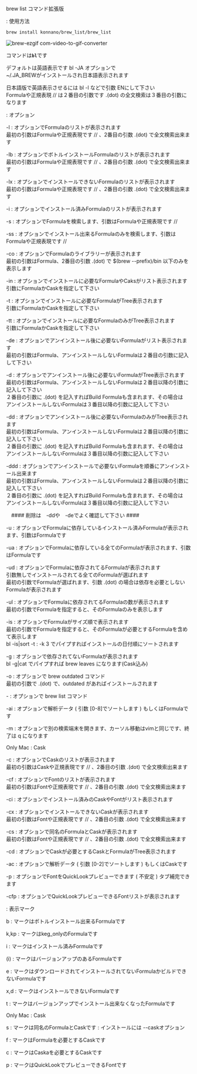 brew list コマンド拡張版

: 使用方法

```
brew install konnano/brew_list/brew_list
```

![brew-ezgif com-video-to-gif-converter](https://github.com/konnano/brew_list/assets/73874687/10f3a2f8-9c02-46dc-a759-71a76304f131)


コマンドは<strong>`bl`</strong>です


デフォルトは英語表示です bl -JA オプションで  
~/.JA_BREWがインストールされ日本語表示されます

日本語版で英語表示させるには bl -l などで引数 ENにして下さい  
Formulaや正規表現 // は２番目の引数です .(dot) の全文検索は３番目の引数になります

: オプション

-l : オプションでFormulaのリストが表示されます  
最初の引数はFormulaや正規表現です // 、2番目の引数 .(dot) で全文検索出来ます

-lb : オプションでボトルインストールFormulaのリストが表示されます  
最初の引数はFormulaや正規表現です // 、2番目の引数 .(dot) で全文検索出来ます

-lx : オプションでインストールできないFormulaのリストが表示されます  
最初の引数はFormulaや正規表現です // 、2番目の引数 .(dot) で全文検索出来ます

-i : オプションでインストール済みFormulaのリストが表示されます

-s : オプションでFormulaを検索します、引数はFormulaや正規表現です //

-ss : オプションでインストール出来るFormulaのみを検索します、引数はFormulaや正規表現です //

-co : オプションでFormulaのライブラリーが表示されます  
最初の引数はFormula、2番目の引数 .(dot) で $(brew --prefix)/bin 以下のみを表示します

-in : オプションでインストールに必要なFormulaやCaksがリスト表示されます  
引数にFormulaかCaskを指定して下さい

-t : オプションでインストールに必要なFormulaがTree表示されます  
引数にFormulaかCaskを指定して下さい

-tt : オプションでインストールに必要なFormulaのみがTree表示されます  
引数にFormulaかCaskを指定して下さい

-de : オプションでアンインストール後に必要ないFormulaがリスト表示されます  
最初の引数はFormula、アンインストールしないFormulaは２番目の引数に記入して下さい

-d : オプションでアンインストール後に必要ないFormulaがTree表示されます  
最初の引数はFormula、アンインストールしないFormulaは２番目以降の引数に記入して下さい  
２番目の引数に .(dot) を記入すればBuild Formulaも含まれます、その場合は  
アンインストールしないFormulaは３番目以降の引数に記入して下さい

-dd : オプションでアンインストール後に必要ないFormulaのみがTree表示されます  
最初の引数はFormula、アンインストールしないFormulaは２番目以降の引数に記入して下さい  
２番目の引数に .(dot) を記入すればBuild Formulaも含まれます、その場合は  
アンインストールしないFormulaは３番目以降の引数に記入して下さい

-ddd : オプションでアンインストールで必要ないFormulaを順番にアンインストール出来ます  
最初の引数はFormula、アンインストールしないFormulaは２番目以降の引数に記入して下さい  
２番目の引数に .(dot) を記入すればBuild Formulaも含まれます、その場合は  
アンインストールしないFormulaは３番目以降の引数に記入して下さい

　#### 削除は　-ddや　-deでよく確認して下さい ####

-u : オプションでFormulaに依存しているインストール済みFormulaが表示されます、引数はFormulaです

-ua : オプションでFormulaに依存している全てのFormulaが表示されます、引数はFormulaです

-ud : オプションでFormulaに依存されてるFormulaが表示されます  
引数無しでインストールされてる全てのFormulaが選ばれます  
最初の引数でFormulaが選ばれます、引数 .(dot) の場合は依存を必要としないFormulaが表示されます

-ul : オプションでFormulaに依存されてるFormulaの数が表示されます  
最初の引数でFormulaを指定すると、そのFormulaのみを表示します

-is : オプションでFormulaがサイズ順で表示されます  
最初の引数でFormulaを指定すると、そのFormulaが必要とするFormulaを含めて表示します  
bl -is|sort -t : -k 3 でパイプすればインストールの日付順にソートされます

-g : オプションで依存されてないFormulaが表示されます  
bl -g|cat でパイプすれば brew leaves になります(Cask込み)

-o : オプションで brew outdated コマンド  
最初の引数で .(dot) で、outdated があればインストールされます

\- : オプションで brew list コマンド

-ai : オプションで解析データ ( 引数 [0-8]でソートします ) もしくはFormulaです

-m : オプションで別の検索端末を開きます、カーソル移動はvimと同じです、終了は q になります

Only Mac : Cask

-c : オプションでCaskのリストが表示されます  
最初の引数はCaskや正規表現です // 、2番目の引数 .(dot) で全文検索出来ます

-cf : オプションでFontのリストが表示されます  
最初の引数はFontや正規表現です // 、2番目の引数 .(dot) で全文検索出来ます

-ci : オプションでインストール済みのCaskやFontがリスト表示されます

-cx : オプションでインストールできないCaskが表示されます  
最初の引数はFontや正規表現です // 、2番目の引数 .(dot) で全文検索出来ます

-cs : オプションで同名のFormulaとCaskが表示されます  
最初の引数はFontや正規表現です // 、2番目の引数 .(dot) で全文検索出来ます

-cd : オプションでCaskが必要とするCaskとFormulaがTree表示されます

-ac : オプションで解析データ ( 引数 [0-2]でソートします ) もしくはCaskです

-p : オプションでFontをQuickLookプレビューできます ( 不安定 ) タブ補完できます

-cfp : オプションでQuickLookプレビューできるFontリストが表示されます

: 表示マーク

b : マークはボトルインストール出来るFormulaです

k,kp : マークはkeg_onlyのFormulaです

i : マークはインストール済みFormulaです

(i) : マークはバージョンアップのあるFormulaです

e : マークはダウンロードされてインストールされてないFormulaかビルドできないFormulaです

x,d : マークはインストールできないFormulaです

t : マークはバージョンアップでインストール出来なくなったFormulaです

Only Mac : Cask

s : マークは同名のFormulaとCaskです : インストールには --caskオプション

f : マークはFormulaを必要とするCaskです

c : マークはCaskaを必要とするCaskです

p : マークはQuickLookでプレビューできるFontです
